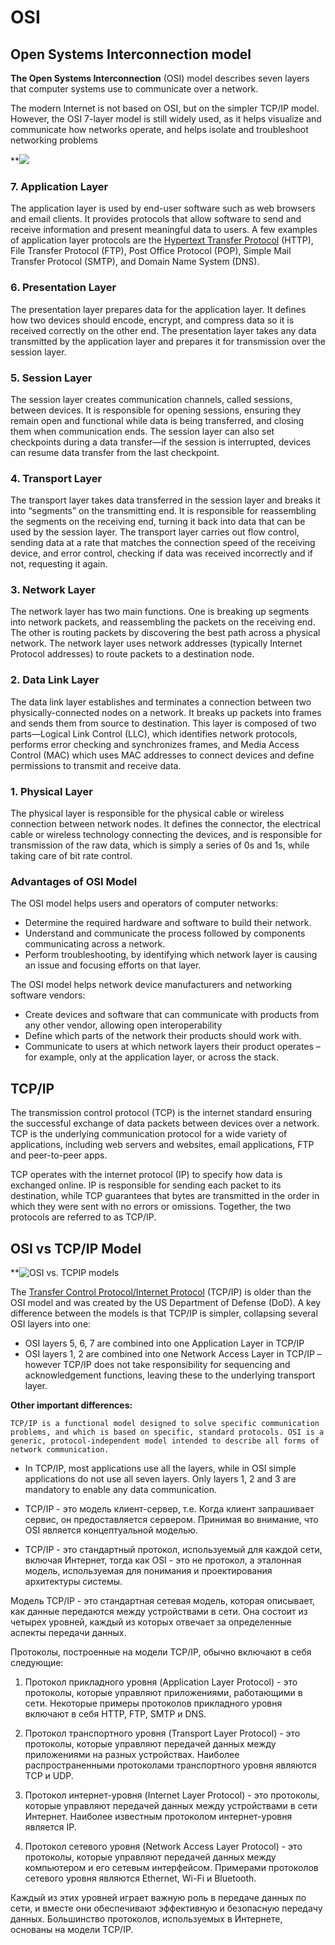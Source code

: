# OSI

## Open Systems Interconnection model 

**The Open Systems Interconnection** (OSI) model describes seven layers that computer systems use to communicate over a network.

The modern Internet is not based on OSI, but on the simpler TCP/IP model. However, the OSI 7-layer model is still widely used, as it helps visualize and communicate how networks operate, and helps isolate and troubleshoot networking problems

**![](https://lh3.googleusercontent.com/G7EmIRYCbYYNODvnjkxg9jmGcJZJVCjp0xnIeOfukYm23SDkJ-F7jeoJRTaGSh0A4qSu0tDSYDrIS6vwRMSWsv7gGZsVuhpbZS4_TcrCYx-zrc5YSXbDvqG_CyqVUEOzrDYhKeLJHFz0FRUg1Y0n4QdkBWn93hgkyGXdUENOwdYi41ABVpkRjhdTbQ)


### 7. Application Layer

The application layer is used by end-user software such as web browsers and email clients. It provides protocols that allow software to send and receive information and present meaningful data to users. A few examples of application layer protocols are the [Hypertext Transfer Protocol](https://www.imperva.com/learn/performance/http2/) (HTTP), File Transfer Protocol (FTP), Post Office Protocol (POP), Simple Mail Transfer Protocol (SMTP), and Domain Name System (DNS).

### 6. Presentation Layer

The presentation layer prepares data for the application layer. It defines how two devices should encode, encrypt, and compress data so it is received correctly on the other end. The presentation layer takes any data transmitted by the application layer and prepares it for transmission over the session layer.

### 5. Session Layer

The session layer creates communication channels, called sessions, between devices. It is responsible for opening sessions, ensuring they remain open and functional while data is being transferred, and closing them when communication ends. The session layer can also set checkpoints during a data transfer—if the session is interrupted, devices can resume data transfer from the last checkpoint.

### 4. Transport Layer

The transport layer takes data transferred in the session layer and breaks it into “segments” on the transmitting end. It is responsible for reassembling the segments on the receiving end, turning it back into data that can be used by the session layer. The transport layer carries out flow control, sending data at a rate that matches the connection speed of the receiving device, and error control, checking if data was received incorrectly and if not, requesting it again.

### 3. Network Layer

The network layer has two main functions. One is breaking up segments into network packets, and reassembling the packets on the receiving end. The other is routing packets by discovering the best path across a physical network. The network layer uses network addresses (typically Internet Protocol addresses) to route packets to a destination node.

### 2. Data Link Layer

The data link layer establishes and terminates a connection between two physically-connected nodes on a network. It breaks up packets into frames and sends them from source to destination. This layer is composed of two parts—Logical Link Control (LLC), which identifies network protocols, performs error checking and synchronizes frames, and Media Access Control (MAC) which uses MAC addresses to connect devices and define permissions to transmit and receive data.

### 1. Physical Layer

The physical layer is responsible for the physical cable or wireless connection between network nodes. It defines the connector, the electrical cable or wireless technology connecting the devices, and is responsible for transmission of the raw data, which is simply a series of 0s and 1s, while taking care of bit rate control.

### Advantages of OSI Model

The OSI model helps users and operators of computer networks:

-   Determine the required hardware and software to build their network.
-   Understand and communicate the process followed by components communicating across a network. 
-   Perform troubleshooting, by identifying which network layer is causing an issue and focusing efforts on that layer.

The OSI model helps network device manufacturers and networking software vendors:

-   Create devices and software that can communicate with products from any other vendor, allowing open interoperability
-   Define which parts of the network their products should work with.
-   Communicate to users at which network layers their product operates – for example, only at the application layer, or across the stack.

## TCP/IP

The transmission control protocol (TCP) is the internet standard ensuring the successful exchange of data packets between devices over a network. TCP is the underlying communication protocol for a wide variety of applications, including web servers and websites, email applications, FTP and peer-to-peer apps.

TCP operates with the internet protocol (IP) to specify how data is exchanged online. IP is responsible for sending each packet to its destination, while TCP guarantees that bytes are transmitted in the order in which they were sent with no errors or omissions. Together, the two protocols are referred to as TCP/IP.

## OSI vs TCP/IP Model

**![OSI vs. TCPIP models](https://lh4.googleusercontent.com/PDi7I62Rqzw9FkUzqTOKgHHQLRdV3juWEnNayYV5TlbFmiSi9SoM4zyTlWrsBonGIqIKaUR4pIl7qrPqK3O58TVzG5yKcSCqvD-o46vPESdtibMeF3P2JgCcpeuJZmzZKb3uF74feXnMx35eJQD-yA5kqRs4xrgYb90w2M95ymKr6Q6tmF954swfkg)

The [Transfer Control Protocol/Internet Protocol](https://www.imperva.com/learn/application-security/tcp-transmission-control-protocol/) (TCP/IP) is older than the OSI model and was created by the US Department of Defense (DoD). A key difference between the models is that TCP/IP is simpler, collapsing several OSI layers into one:

-   OSI layers 5, 6, 7 are combined into one Application Layer in TCP/IP
-   OSI layers 1, 2 are combined into one Network Access Layer in TCP/IP – however TCP/IP does not take responsibility for sequencing and acknowledgement functions, leaving these to the underlying transport layer.

**Other important differences:**

```ad-info
TCP/IP is a functional model designed to solve specific communication problems, and which is based on specific, standard protocols. OSI is a generic, protocol-independent model intended to describe all forms of network communication.
```

-   In TCP/IP, most applications use all the layers, while in OSI simple applications do not use all seven layers. Only layers 1, 2 and 3 are mandatory to enable any data communication.

-   TCP/IP - это модель клиент-сервер, т.е. Когда клиент запрашивает сервис, он предоставляется сервером. Принимая во внимание, что OSI является концептуальной моделью.
-   TCP/IP - это стандартный протокол, используемый для каждой сети, включая Интернет, тогда как OSI - это не протокол, а эталонная модель, используемая для понимания и проектирования архитектуры системы.

Модель TCP/IP - это стандартная сетевая модель, которая описывает, как данные передаются между устройствами в сети. Она состоит из четырех уровней, каждый из которых отвечает за определенные аспекты передачи данных.

Протоколы, построенные на модели TCP/IP, обычно включают в себя следующие:

1.  Протокол прикладного уровня (Application Layer Protocol) - это протоколы, которые управляют приложениями, работающими в сети. Некоторые примеры протоколов прикладного уровня включают в себя HTTP, FTP, SMTP и DNS.
    
2.  Протокол транспортного уровня (Transport Layer Protocol) - это протоколы, которые управляют передачей данных между приложениями на разных устройствах. Наиболее распространенными протоколами транспортного уровня являются TCP и UDP.
    
3.  Протокол интернет-уровня (Internet Layer Protocol) - это протоколы, которые управляют передачей данных между устройствами в сети Интернет. Наиболее известным протоколом интернет-уровня является IP.
    
4.  Протокол сетевого уровня (Network Access Layer Protocol) - это протоколы, которые управляют передачей данных между компьютером и его сетевым интерфейсом. Примерами протоколов сетевого уровня являются Ethernet, Wi-Fi и Bluetooth.
    

Каждый из этих уровней играет важную роль в передаче данных по сети, и вместе они обеспечивают эффективную и безопасную передачу данных. Большинство протоколов, используемых в Интернете, основаны на модели TCP/IP.